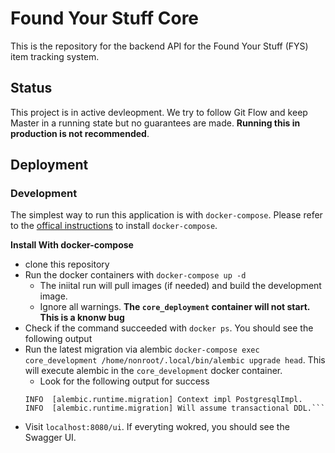 # Found Your Stuff Core

This is the repository for the backend API for the Found Your Stuff (FYS) item tracking system. 

## Status

This project is in active devleopment. We try to follow Git Flow and keep Master in a running state but no guarantees are made. **Running this in production is not recommended**. 

## Deployment

### Development 

The simplest way to run this application is with `docker-compose`. Please refer to the [offical instructions](https://docs.docker.com/compose/install/) to install `docker-compose`. 

**Install With docker-compose**
- clone this repository
- Run the docker containers with `docker-compose up -d`
  - The iniital run will pull images (if needed) and build the development image.
  - Ignore all warnings. **The `core_deployment` container will not start. This is a knonw bug**
- Check if the command succeeded with `docker ps`. You should see the following output
- Run the latest migration via alembic `docker-compose exec core_development /home/nonroot/.local/bin/alembic upgrade head`. This will execute alembic in the `core_development` docker container.
  - Look for the following output for success 
  ```
  INFO  [alembic.runtime.migration] Context impl PostgresqlImpl.
  INFO  [alembic.runtime.migration] Will assume transactional DDL.``` 
- Visit `localhost:8080/ui`. If everyting wokred, you should see the Swagger UI.  


